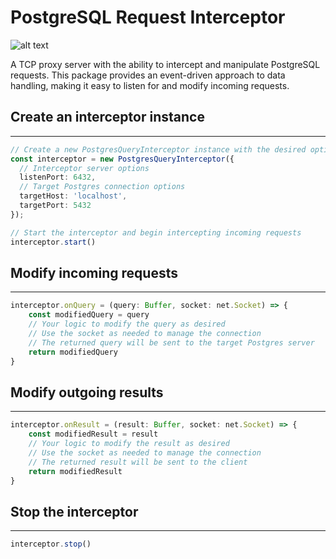 # PostgreSQL Request Interceptor

![alt text](https://img.shields.io/github/actions/workflow/status/estebgonza/ts-pg-interceptor/tests.yml?branch=main&label=Build)

A TCP proxy server with the ability to intercept and manipulate PostgreSQL requests. This package provides an event-driven approach to data handling, making it easy to listen for and modify incoming requests.

## Create an interceptor instance

----------------

```ts
// Create a new PostgresQueryInterceptor instance with the desired options
const interceptor = new PostgresQueryInterceptor({
  // Interceptor server options
  listenPort: 6432,
  // Target Postgres connection options
  targetHost: 'localhost',
  targetPort: 5432
});

// Start the interceptor and begin intercepting incoming requests
interceptor.start()
```

## Modify incoming requests

----------------

```ts
interceptor.onQuery = (query: Buffer, socket: net.Socket) => {
    const modifiedQuery = query
    // Your logic to modify the query as desired
    // Use the socket as needed to manage the connection
    // The returned query will be sent to the target Postgres server
    return modifiedQuery
}
```

## Modify outgoing results

----------------

```ts
interceptor.onResult = (result: Buffer, socket: net.Socket) => {
    const modifiedResult = result
    // Your logic to modify the result as desired
    // Use the socket as needed to manage the connection
    // The returned result will be sent to the client
    return modifiedResult
}
```

## Stop the interceptor

----------------

```ts
interceptor.stop()
```
